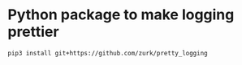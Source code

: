 # Python package to make logging prettier
```bash
pip3 install git+https://github.com/zurk/pretty_logging
```